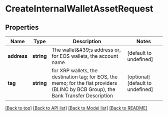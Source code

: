 # CreateInternalWalletAssetRequest

## Properties

|Name | Type | Description | Notes|
|------------ | ------------- | ------------- | -------------|
|**address** | **string** | The wallet\&#39;s address or, for EOS wallets, the account name | [default to undefined]|
|**tag** | **string** | for XRP wallets, the destination tag; for EOS, the memo; for the fiat providers (BLINC by BCB Group), the Bank Transfer Description | [optional] [default to undefined]|




[[Back to top]](#) [[Back to API list]](../../README.md#documentation-for-api-endpoints) [[Back to Model list]](../../README.md#documentation-for-models) [[Back to README]](../../README.md)
